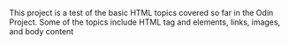 This project is a test of the basic HTML topics covered so far in the Odin Project. Some of the topics include HTML tag and elements, links, images, and body content